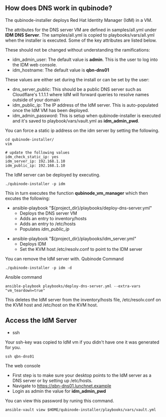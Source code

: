 How does DNS work in qubinode?
-------------------------------

The qubinode-installer deploys Red Hat Identity Manager (IdM) in a VM.

The attributes for the DNS server VM are defined in samples/all.yml under **IDM DNS Server**. The samples/all.yml is copied to playbooks/vars/all.yml when the installer is executed.
Some of the key attributes are listed below.

These should not be changed without understanding the ramifications:

 - idm_admin_user: The default value is **admin**. This is the user to log into the IDM web console.
 - idm_hostname: The default value is  **qbn-dns01**

These values are either set during the install or can be set by the user:

 - dns_server_public: This should be a public DNS server such as Cloudflare's 1.1.1.1 where IdM will forward queries to resolve names outside of your domain
 - idm_public_ip: The IP address of the IdM server. This is auto-populated once the IdM VM has been deployed.
 - idm_admin_password: This is setup when qubinode-installer is executed and it's saved to playbook/vars/vault.yml as **idm_admin_pwd**.

You can force a static ip address on the idm server by setting the following.
```
cd qubinode-installer/
vim 

# update the following values
idm_check_static_ip: yes
idm_server_ip: 192.168.1.10
idm_public_ip: 192.168.1.10
```

The IdM server can be deployed by executing.

```
./qubinode-installer -p idm
```

This in turn executes the function **qubinode_vm_manager** which then excutes the following:

 * ansible-playbook "${project_dir}/playbooks/deploy-dns-server.yml"
   - Deploys the DNS server VM
   - Adds an entry to inventory/hosts
   - Adds an entry to /etc/hosts
   - Populates *idm_public_ip*
 - ansible-playbook "${project_dir}/playbooks/idm_server.yml"
   - Deploys IDM
   - Set the KVM host /etc/resolv.conf to point to the IDM server

You can remove the IdM server with.
Qubinode Command 
```
./qubinode-installer -p idm -d
```

Ansible command
```
ansible-playbook playbooks/deploy-dns-server.yml --extra-vars "vm_teardown=true"
```

This deletes the IdM server from the inventory/hosts file, /etc/resolv.conf on the KVM host and /etc/host on the KVM host.

Access the IdM Server
---------------------

* ssh

Your ssh-key was copied to IdM vm if you didn't have one it was generated for you.

```
ssh qbn-dns01
```

The web console

 * First step is to make sure your desktop points to the IdM server as a DNS server or by setting up /etc/hosts.
 * Navigate to https://qbn-dns01.lunchnet.example
 * Login as admin the value for **idm_admin_pwd**

You can view this password by runing this command.

```
ansible-vault view $HOME/qubinode-installer/playbooks/vars/vault.yml 
```
